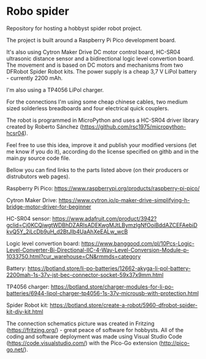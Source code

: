 # Robo spider
Repository for hosting a hobbyst spider robot project.

The project is built around a Raspberry Pi Pico development board.
 
It's also using Cytron Maker Drive DC motor control board, HC-SR04 ultrasonic distance sensor and a bidirectional logic level convertion board.
The movement and is based on DC motors and mechanisms from two DFRobot Spider Robot kits.
The power supply is a cheap 3,7 V LiPol battery - currently 2200 mAh.

I'm also using a TP4056 LiPol charger.

For the connections I'm using some cheap chinese cables, two medium sized solderless breadboards and four electrical quick couplers.

The robot is programmed in MicroPython and uses a HC-SR04 driver library created by Roberto Sánchez (https://github.com/rsc1975/micropython-hcsr04).

Feel free to use this idea, improve it and publish your modified versions (let me know if you do it), according do the license specified on githb and in the main.py source code file.

Bellow you can find links to the parts listed above (on their producers or distrubutors web pages).

Raspberry Pi Pico: https://www.raspberrypi.org/products/raspberry-pi-pico/

Cytron Maker Drive: https://www.cytron.io/p-maker-drive-simplifying-h-bridge-motor-driver-for-beginner

HC-SR04 sensor: https://www.adafruit.com/product/3942?gclid=Cj0KCQjwgtWDBhDZARIsADEKwgMJtLBymzIgNfOoiBddAZCEFAebiDkvQ5Y_2iLcDb9uH_d2BtJIb4UaAhXeEALw_wcB

Logic level convertion board: https://www.banggood.com/pl/10Pcs-Logic-Level-Converter-Bi-Directional-IIC-4-Way-Level-Conversion-Module-p-1033750.html?cur_warehouse=CN&rmmds=category

Battery: https://botland.store/li-po-batteries/12662-akyga-li-pol-battery-2200mah-1s-37v-jst-bec-connector-socket-59x37x9mm.html

TP4056 charger: https://botland.store/charger-modules-for-li-po-batteries/6944-lipol-charger-tp4056-1s-37v-microusb-with-protection.html

Spider Robot kit: https://botland.store/create-a-robot/5960-dfrobot-spider-kit-diy-kit.html

The connection schematics picture was created in Fritzing (https://fritzing.org/) - great peace of software for hobbysts.
All of the coding and software deployment was made using Visual Studio Code (https://code.visualstudio.com/) with the Pico-Go extension (http://pico-go.net/).
